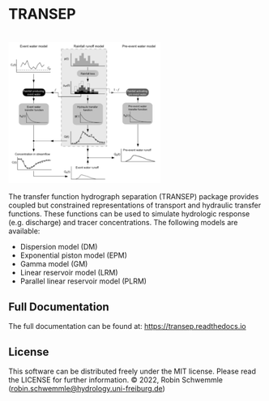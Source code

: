 # TRANSEP
# <img src="doc/_static/logo.png" align="center" width="300" />

The transfer function hydrograph separation (TRANSEP) package provides coupled
but constrained representations of transport and hydraulic transfer functions.
These functions can be used to simulate hydrologic response (e.g. discharge)
and tracer concentrations. The following models are available:

- Dispersion model (DM)
- Exponential piston model (EPM)
- Gamma model (GM)
- Linear reservoir model (LRM)
- Parallel linear reservoir model (PLRM)

## Full Documentation

The full documentation can be found at: https://transep.readthedocs.io

## License
This software can be distributed freely under the MIT license. Please read the LICENSE for further information.
© 2022, Robin Schwemmle (<robin.schwemmle@hydrology.uni-freiburg.de>)
